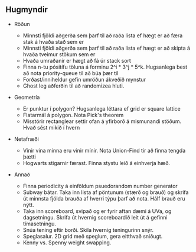 Hugmyndir
---------

- Röðun
    - Minnsti fjöldi aðgerða sem þarf til að raða lista ef hægt er að færa stak á hvaða stað sem er
    - Minnsti fjöldi aðgerða sem þarf til að raða lista ef hægt er að skipta á hvaða tveimur stökum sem er
    - Hvaða umraðanir er hægt að fá úr stack sort
    - Finna n-tu pósitífu töluna á forminu 2^i * 3^j * 5^k. Hugsanlega best að nota priority-queue til að búa þær til
    - Forðast/inniheldur gefin umröðun ákveðið mynstur
    - Ghost leg aðferðin til að randomizea hluti.

- Geometría
    - Er punktur í polygon? Hugsanlega léttara ef grid er square lattice
    - Flatarmál á polygon. Nota Pick's theorem
    - Misstórir rectanglear settir ofan á yfirborð á mismunandi stöðum. Hvað sést mikið í hvern

- Netafræði
    - Vinir vina minna eru vinir mínir. Nota Union-Find tir að finna tengda þætti
    - Hogwarts stigarnir færast. Finna stystu leið á einhverja hæð.

- Annað
    - Finna periodicity á einföldum psuedorandom number generator
    - Subway bátar. Taka inn lista af pöntunum (stærð og brauð) og skrifa út minnsta fjölda brauða af hverri týpu þarf að nota. Hálf brauð eru nýtt.
    - Taka inn scoreboard, svipað og er fyrir aftan dæmi á UVa, og dagsetningu. Skrifa út hvernig scoreboardið leit út á gefinni tímasetningu.
    - Snúa tening eftir borði. Skila hvernig teningurinn snýr.
    - Speglasalur. 2D grid með speglum, gera eitthvað sniðugt.
    - Kenny vs. Spenny weight swapping.

